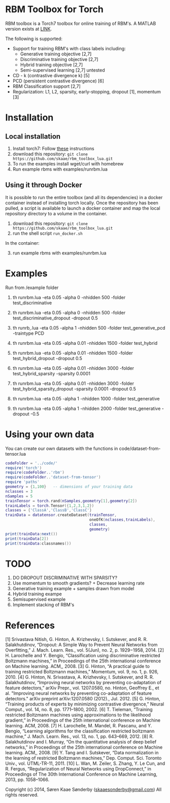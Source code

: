 RBM Toolbox for Torch
===============

RBM toolbox is a Torch7 toolbox for online training of RBM's. A MATLAB version exists at
[LINK](https://github.com/skaae/rbm_toolbox).

The following is supported:
 * Support for training RBM's with class labels including:
    * Generative training objective [2,7]
    * Discriminative training objective [2,7]
    * Hybrid training objective [2,7]
    * Semi-supervised learning [2,7]   untested
 * CD - k (contrastive divergence k) [5]
 * PCD (persistent contrastive divergence) [6]
 * RBM Classification support [2,7]
 * Regularization: L1, L2, sparsity, early-stopping, dropout [1], momentum [3]

# Installation

## Local installation
 1. Install torch7: Follow [these](https://github.com/torch/torch7/wiki/Cheatsheet#installing-and-running-torch) instructions
 2. download this repository: `git clone https://github.com/skaae/rbm_toolbox_lua.git`
 4. To run the examples install wget/curl with homebrew
 3. Run example rbms with examples/runrbm.lua

## Using it through Docker

It is possible to run the entire toolbox (and all its dependencies) in a docker
container instead of installing torch locally. Once the repository has been
pulled, a script is available to launch a docker container and map the local
repository directory to a volume in the container.

1. download this repository: `git clone https://github.com/skaae/rbm_toolbox_lua.git`
2. run the shell script ```run_docker.sh```

In the container:

3. run example rbms with examples/runrbm.lua

# Examples
Run from /example folder


  1) th runrbm.lua -eta 0.05 -alpha 0 -nhidden 500 -folder test_discriminative

  2) th runrbm.lua -eta 0.05 -alpha 0 -nhidden 500 -folder test_discriminative_dropout -dropout 0.5

   3) th runrb,.lua -eta 0.05 -alpha 1 -nhidden 500 -folder test_generative_pcd -traintype PCD
   4) th runrbm.lua -eta 0.05 -alpha 0.01 -nhidden 1500 -folder test_hybrid

   5) th runrbm.lua -eta 0.05 -alpha 0.01 -nhidden 1500 -folder test_hybrid_dropout -dropout 0.5

   6) th runrbm.lua -eta 0.05 -alpha 0.01 -nhidden 3000 -folder test_hybrid_sparsity -sparsity 0.0001

   7) th runrbm.lua -eta 0.05 -alpha 0.01 -nhidden 3000 -folder test_hybrid_sparsity_dropout -sparsity 0.0001 -dropout 0.5

   8) th runrbm.lua -eta 0.05 -alpha 1 -nhidden 1000 -folder test_generative

   9) th runrbm.lua -eta 0.05 -alpha 1 -nhidden 2000 -folder test_generative -dropout -0.5

# Using your own data
You can create our own datasets with the functions in
code/dataset-from-tensor.lua

```LUA
codeFolder = '../code/'
require('torch')
require(codeFolder..'rbm')
require(codeFolder..'dataset-from-tensor')
require 'paths'
geometry = {1,100}   -- dimensions of your training data
nclasses = 3
nSamples = 5
trainTensor = torch.rand(nSamples,geometry[1],geometry[2])
trainLabels = torch.Tensor({1,2,3,1,2})
classes = {'ClassA','ClassB','ClassC'}
trainData = datatensor.createDataset(trainTensor,
                                     oneOfK(nclasses,trainLabels),
                                     classes,
                                     geometry)
print(trainData:next())
print(trainData[2])
print(trainData:classnames())

```
# TODO

 1. DO DROPOUT DISCRIMINATIVE WITH SPARSITY?
 2. Use momentum to smooth gradients? + Decrease learning rate
 3. Generative training example + samples drawn from model
 4. Hybrid training exampe
 5. Semisupervised example
 6. Implement stacking of RBM's

# References

[1] Srivastava Nitish, G. Hinton, A. Krizhevsky, I. Sutskever, and R. R. Salakhutdinov, “Dropout: A Simple Way to Prevent Neural Networks from Overfitting,” J. Mach. Learn. Res., vol. 5(Jun), no. 2, p. 1929−1958, 2014.
[2] H. Larochelle and Y. Bengio, “Classification using discriminative restricted Boltzmann machines,” in Proceedings of the 25th international conference on Machine learning. ACM,, 2008.
[3] G. Hinton, “A practical guide to training restricted Boltzmann machines,” Momentum, vol. 9, no. 1, p. 926, 2010.
[4] G. Hinton, N. Srivastava, A. Krizhevsky, I. Sutskever, and R. R. Salakhutdinov, “Improving neural networks by preventing co-adaptation of feature detectors,” arXiv Prepr., vol. 1207.0580, no. Hinton, Geoffrey E., et al. "Improving neural networks by preventing co-adaptation of feature detectors." arXiv preprint arXiv:1207.0580 (2012)., Jul. 2012.
[5] G. Hinton, “Training products of experts by minimizing contrastive divergence,” Neural Comput., vol. 14, no. 8, pp. 1771–1800, 2002.
[6] T. Tieleman, “Training restricted Boltzmann machines using approximations to the likelihood gradient,” in Proceedings of the 25th international conference on Machine learning. ACM, 2008.
[7] H. Larochelle, M. Mandel, R. Pascanu, and Y. Bengio, “Learning algorithms for the classification restricted boltzmann machine,” J. Mach. Learn. Res., vol. 13, no. 1, pp. 643–669, 2012.
[8] R. Salakhutdinov and I. Murray, “On the quantitative analysis of deep belief networks,” in Proceedings of the 25th international conference on Machine learning. ACM,, 2008.
[9] Y. Tang and I. Sutskever, “Data normalization in the learning of restricted Boltzmann machines,” Dep. Comput. Sci. Toronto Univ., vol. UTML-TR-11, 2011.
[10] L. Wan, M. Zeiler, S. Zhang, Y. Le Cun, and R. Fergus, “Regularization of Neural Networks using DropConnect,” in Proceedings of The 30th International Conference on Machine Learning, 2013, pp. 1058–1066.

Copyright (c) 2014, Søren Kaae Sønderby (skaaesonderby@gmail.com) All rights reserved.
